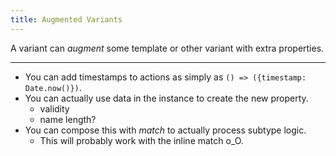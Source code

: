 ```yaml
---
title: Augmented Variants
---
```


A variant can *augment* some template or other variant with extra properties. 

****

 - You can add timestamps to actions as simply as `() => ({timestamp: Date.now()})`.
 - You can actually use data in the instance to create the new property.
    - validity
    - name length?
 - You can compose this with *match* to actually process subtype logic.
    - This will probably work with the inline match o_O.

